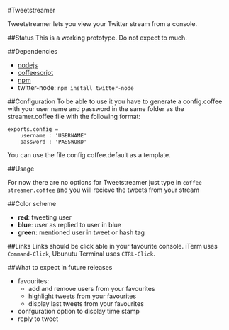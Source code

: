 #Tweetstreamer

Tweetstreamer lets you view your Twitter stream from a console. 

##Status
This is a working prototype. Do not expect to much.

##Dependencies
- [nodejs](http://nodejs.org)
- [coffeescript](http://jashkenas.github.com/coffee-script/)
- [npm](http://npmjs.org)
- twitter-node: `npm install twitter-node`

##Configuration
To be able to use it you have to generate a config.coffee with your user name and password in the same folder as the streamer.coffee file with the following format:

    exports.config =
        username : 'USERNAME'
        password : 'PASSWORD'

You can use the file config.coffee.default as a template.

##Usage

For now there are no options for Tweetstreamer just type in `coffee streamer.coffee` and you will recieve the tweets from your stream

##Color scheme

- **red**: tweeting user
- **blue**: user as replied to user in blue
- **green**: mentioned user in tweet or hash tag


##Links
Links should be click able in your favourite console. iTerm uses `Command-Click`, Ubunutu Terminal uses `CTRL-Click`.

##What to expect in future releases
- favourites: 
  - add and remove users from your favourites
  - highlight tweets from your favourites
  - display last tweets from your favourites
- confguration option to display time stamp
- reply to tweet

